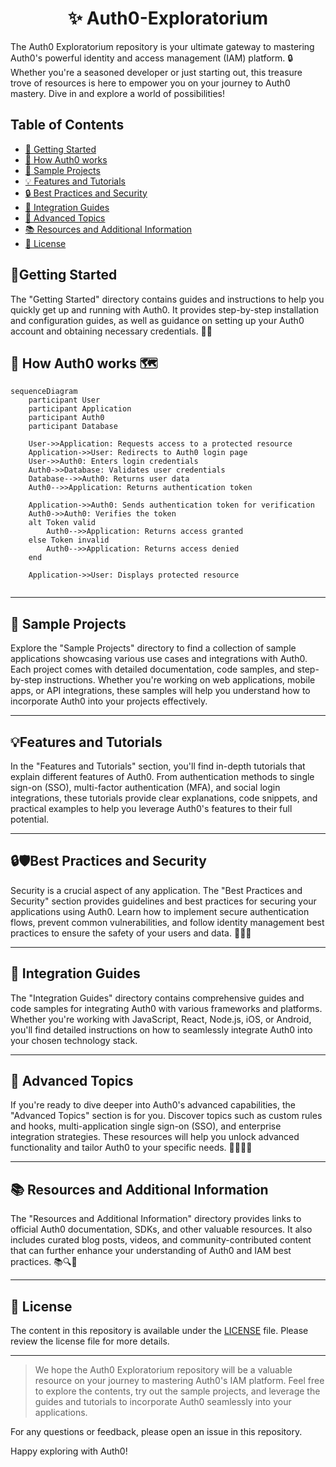 <h1 align="center">✨ Auth0-Exploratorium</h1>

The Auth0 Exploratorium repository is your ultimate gateway to mastering Auth0's powerful identity and access management (IAM) platform. 🔒 Whether you're a seasoned developer or just starting out, this treasure trove of resources is here to empower you on your journey to Auth0 mastery. Dive in and explore a world of possibilities! 

## Table of Contents

- [🚀 Getting Started](#getting-started)
- [🧭 How Auth0 works](#How-Auth0-works)
- [🌟 Sample Projects](#sample-projects)
- [💡 Features and Tutorials](#features-and-tutorials)
- [🔒 Best Practices and Security](#best-practices-and-security)
- [🔗 Integration Guides](#integration-guides)
- [🌈 Advanced Topics](#advanced-topics)
- [📚 Resources and Additional Information](#resources-and-additional-information)
- [📝 License](#license)

## 🚀Getting Started

The "Getting Started" directory contains guides and instructions to help you quickly get up and running with Auth0. It provides step-by-step installation and configuration guides, as well as guidance on setting up your Auth0 account and obtaining necessary credentials. 🏁📖

## 🧭 How Auth0 works 🗺️

```mermaid
sequenceDiagram
    participant User
    participant Application
    participant Auth0
    participant Database

    User->>Application: Requests access to a protected resource
    Application->>User: Redirects to Auth0 login page
    User->>Auth0: Enters login credentials
    Auth0->>Database: Validates user credentials
    Database-->>Auth0: Returns user data
    Auth0-->>Application: Returns authentication token
    
    Application->>Auth0: Sends authentication token for verification
    Auth0->>Auth0: Verifies the token
    alt Token valid
        Auth0-->>Application: Returns access granted
    else Token invalid
        Auth0-->>Application: Returns access denied
    end
    
    Application->>User: Displays protected resource


```
---

## 🌟 Sample Projects

Explore the "Sample Projects" directory to find a collection of sample applications showcasing various use cases and integrations with Auth0. Each project comes with detailed documentation, code samples, and step-by-step instructions. Whether you're working on web applications, mobile apps, or API integrations, these samples will help you understand how to incorporate Auth0 into your projects effectively.

---

## 💡Features and Tutorials

In the "Features and Tutorials" section, you'll find in-depth tutorials that explain different features of Auth0. From authentication methods to single sign-on (SSO), multi-factor authentication (MFA), and social login integrations, these tutorials provide clear explanations, code snippets, and practical examples to help you leverage Auth0's features to their full potential.

---

## 🔒🛡️Best Practices and Security 

Security is a crucial aspect of any application. The "Best Practices and Security" section provides guidelines and best practices for securing your applications using Auth0. Learn how to implement secure authentication flows, prevent common vulnerabilities, and follow identity management best practices to ensure the safety of your users and data. 🤝🚀🧩

---

## 🔗 Integration Guides

The "Integration Guides" directory contains comprehensive guides and code samples for integrating Auth0 with various frameworks and platforms. Whether you're working with JavaScript, React, Node.js, iOS, or Android, you'll find detailed instructions on how to seamlessly integrate Auth0 into your chosen technology stack.

---

## 🌈 Advanced Topics

If you're ready to dive deeper into Auth0's advanced capabilities, the "Advanced Topics" section is for you. Discover topics such as custom rules and hooks, multi-application single sign-on (SSO), and enterprise integration strategies. These resources will help you unlock advanced functionality and tailor Auth0 to your specific needs. 💫🧙‍♀️🚀

---

## 📚 Resources and Additional Information

The "Resources and Additional Information" directory provides links to official Auth0 documentation, SDKs, and other valuable resources. It also includes curated blog posts, videos, and community-contributed content that can further enhance your understanding of Auth0 and IAM best practices. 📚🔍🌟

---

## 📝 License

The content in this repository is available under the [LICENSE](LICENSE) file. Please review the license file for more details.

---

> We hope the Auth0 Exploratorium repository will be a valuable resource on your journey to mastering Auth0's IAM platform. Feel free to explore the contents, try out the sample projects, and leverage the guides and tutorials to incorporate Auth0 seamlessly into your applications.

For any questions or feedback, please open an issue in this repository.

Happy exploring with Auth0!
